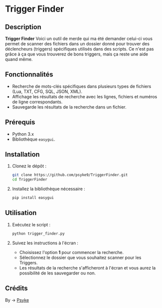 # Trigger Finder

## Description

**Trigger Finder** Voici un outil de merde qui ma été demander celui-ci vous permet de scanner des fichiers dans un dossier donné pour trouver des déclencheurs (triggers) spécifiques utilisés dans des scripts. Ce n'est pas grâce à ça que vous trouverez de bons triggers, mais ça reste une aide quand même.

## Fonctionnalités

- Recherche de mots-clés spécifiques dans plusieurs types de fichiers (Lua, TXT, CFG, SQL, JSON, XML).
- Affichage les résultats de recherche avec les lignes, fichiers et numéros de ligne correspondants.
- Sauvegarde les résultats de la recherche dans un fichier.

## Prérequis

- Python 3.x
- Bibliothèque `easygui`.

## Installation

1. Clonez le dépôt :
   ```bash
   git clone https://github.com/psyke9/TriggerFinder.git
   cd TriggerFinder
   ```

2. Installez la bibliothèque nécessaire :
   ```bash
   pip install easygui
   ```

## Utilisation

1. Exécutez le script :
   ```bash
   python trigger_finder.py
   ```

2. Suivez les instructions à l'écran :
   - Choisissez l'option **1** pour commencer la recherche.
   - Sélectionnez le dossier que vous souhaitez scanner pour les Triggers.
   - Les résultats de la recherche s'afficheront à l'écran et vous aurez la possibilité de les sauvegarder ou non.

## Crédits

By -> [Psyke](https://github.com/Psyke9)
